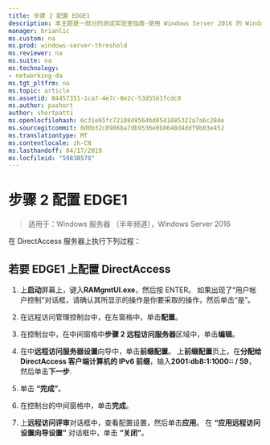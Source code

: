 ```yaml
---
title: 步骤 2 配置 EDGE1
description: 本主题是一部分的测试实验室指南-使用 Windows Server 2016 的 Windows NLB 的群集中演示 DirectAccess
manager: brianlic
ms.custom: na
ms.prod: windows-server-threshold
ms.reviewer: na
ms.suite: na
ms.technology:
- networking-da
ms.tgt_pltfrm: na
ms.topic: article
ms.assetid: 84457351-1ca7-4e7c-8e2c-53d55b1fcdc0
ms.author: pashort
author: shortpatti
ms.openlocfilehash: 6c31e65fc7210849564bd0541085322a7a6c284e
ms.sourcegitcommit: 0d0b32c8986ba7db9536e0b8648d4ddf9b03e452
ms.translationtype: MT
ms.contentlocale: zh-CN
ms.lasthandoff: 04/17/2019
ms.locfileid: "59838578"
---
```

# <a name="step-2-configure-edge1"></a>步骤 2 配置 EDGE1

>适用于：Windows 服务器 （半年频道），Windows Server 2016

在 DirectAccess 服务器上执行下列过程：

## <a name="to-configure-directaccess-on-edge1"></a>若要 EDGE1 上配置 DirectAccess
  
1.  上**启动**屏幕上，键入**RAMgmtUI.exe**，然后按 ENTER。 如果出现了“用户帐户控制”对话框，请确认其所显示的操作是你要采取的操作，然后单击“是”。  
  
2.  在远程访问管理控制台中，在左窗格中，单击**配置**。  
  
3.  在控制台中，在中间窗格中**步骤 2 远程访问服务器**区域中，单击**编辑**。  
  
4.  在中**远程访问服务器设置**向导中，单击**前缀配置**。 上**前缀配置**页上，在**分配给 DirectAccess 客户端计算机的 IPv6 前缀**，输入**2001:db8:1:1000:: / 59**，然后单击**下一步**.  
  
5.  单击 **“完成”**。  
  
6.  在控制台的中间窗格中，单击**完成**。  
  
7.  上**远程访问评审**对话框中，查看配置设置，然后单击**应用**。 在 **“应用远程访问设置向导设置”** 对话框中，单击 **“关闭”**。
